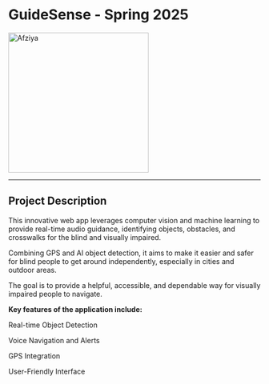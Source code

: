 # GuideSense​ - Spring 2025
<img width="280" hight="280" alt="Afziya" src="https://github.com/user-attachments/assets/8feb4562-1009-4786-be11-a3b240118d8e">

***
## Project Description
This innovative web app leverages computer vision and machine learning to provide real-time audio guidance, identifying objects, obstacles, and crosswalks for the blind and visually impaired. ​

Combining GPS and AI object detection, it aims to make it easier and safer for blind people to get around independently, especially in cities and outdoor areas. ​

The goal is to provide a helpful, accessible, and dependable way for visually impaired people to navigate.​

**Key features of the application include:​**

Real-time Object Detection ​

Voice Navigation and Alerts​

GPS Integration​

User-Friendly Interface


